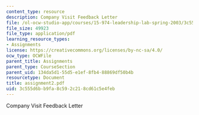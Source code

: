```yaml
---
content_type: resource
description: Company Visit Feedback Letter
file: /ol-ocw-studio-app/courses/15-974-leadership-lab-spring-2003/3c555d6bb9fa8c592c218cd61c5e4feb_assignment2.pdf
file_size: 49923
file_type: application/pdf
learning_resource_types:
- Assignments
license: https://creativecommons.org/licenses/by-nc-sa/4.0/
ocw_type: OCWFile
parent_title: Assignments
parent_type: CourseSection
parent_uid: 134da5d1-55d5-e1ef-8fb4-88869df50b4b
resourcetype: Document
title: assignment2.pdf
uid: 3c555d6b-b9fa-8c59-2c21-8cd61c5e4feb
---
```

Company Visit Feedback Letter